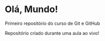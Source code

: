 # Olá, Mundo!
 Primeiro repositório do curso de Git e GitHub

Repositório criado durante uma aula ao vivo!    
